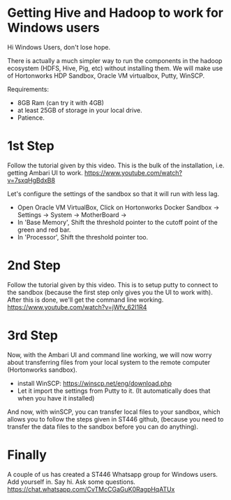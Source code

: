 # Getting Hive and Hadoop to work for Windows users

Hi Windows Users, don't lose hope.

There is actually a much simpler way to run the components in the hadoop ecosystem (HDFS, Hive, Pig, etc) without installing them. We will make use of Hortonworks HDP Sandbox, Oracle VM virtualbox, Putty, WinSCP.

Requirements:
  - 8GB Ram (can try it with 4GB)
  - at least 25GB of storage in your local drive.
  - Patience.

# 1st Step
Follow the tutorial given by this video. 
This is the bulk of the installation, i.e. getting Ambari UI to work. 
https://www.youtube.com/watch?v=7sxqHgBdxB8

Let's configure the settings of the sandbox so that it will run with less lag.
- Open Oracle VM VirtualBox, Click on Hortonworks Docker Sandbox -> Settings -> System -> MotherBoard -> 
- In 'Base Memory', Shift the threshold pointer to the cutoff point of the green and red bar. 
- In 'Processor', Shift the threshold pointer too.

# 2nd Step
Follow the tutorial given by this video.
This is to setup putty to connect to the sandbox (because the first step only gives you the UI to work with). After this is done, we'll get the command line working.
https://www.youtube.com/watch?v=jWfv_62I1R4

# 3rd Step
Now, with the Ambari UI and command line working, we will now worry about transferring files from your local system to the remote computer (Hortonworks sandbox). 
 - install WinSCP: https://winscp.net/eng/download.php
 - Let it import the settings from Putty to it. (It automatically does that when you have it installed)
 
 And now, with winSCP, you can transfer local files to your sandbox, which allows you to follow the steps given in ST446 github, (because you need to transfer the data files to the sandbox before you can do anything).

# Finally

A couple of us has created a ST446 Whatsapp group for Windows users. Add yourself in. Say hi. Ask some questions.
https://chat.whatsapp.com/CvTMcCGaGuK0RagpHqATUx



